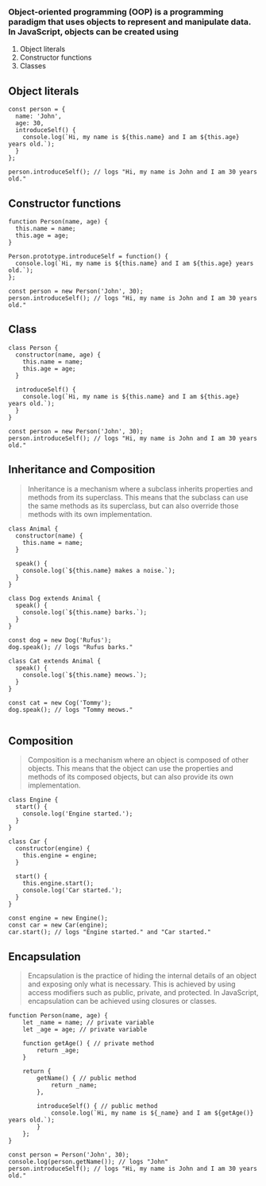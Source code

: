 ### Object-oriented programming (OOP) is a programming paradigm that uses objects to represent and manipulate data. In JavaScript, objects can be created using 
1. Object literals
2. Constructor functions
3. Classes

## Object literals
```
const person = {
  name: 'John',
  age: 30,
  introduceSelf() {
    console.log(`Hi, my name is ${this.name} and I am ${this.age} years old.`);
  }
};

person.introduceSelf(); // logs "Hi, my name is John and I am 30 years old."
```
## Constructor functions
```
function Person(name, age) {
  this.name = name;
  this.age = age;
}

Person.prototype.introduceSelf = function() {
  console.log(`Hi, my name is ${this.name} and I am ${this.age} years old.`);
};

const person = new Person('John', 30);
person.introduceSelf(); // logs "Hi, my name is John and I am 30 years old."
```

## Class
```
class Person {
  constructor(name, age) {
    this.name = name;
    this.age = age;
  }

  introduceSelf() {
    console.log(`Hi, my name is ${this.name} and I am ${this.age} years old.`);
  }
}

const person = new Person('John', 30);
person.introduceSelf(); // logs "Hi, my name is John and I am 30 years old."
```

## Inheritance and Composition

> Inheritance is a mechanism where a subclass inherits properties and methods from its superclass. This means that the subclass can use the same methods as its superclass, but can also override those methods with its own implementation. 

```
class Animal {
  constructor(name) {
    this.name = name;
  }

  speak() {
    console.log(`${this.name} makes a noise.`);
  }
}

class Dog extends Animal {
  speak() {
    console.log(`${this.name} barks.`);
  }
}

const dog = new Dog('Rufus');
dog.speak(); // logs "Rufus barks."

class Cat extends Animal {
  speak() {
    console.log(`${this.name} meows.`);
  }
}

const cat = new Cog('Tommy');
dog.speak(); // logs "Tommy meows."


```

## Composition

> Composition is a mechanism where an object is composed of other objects. This means that the object can use the properties and methods of its composed objects, but can also provide its own implementation.


```
class Engine {
  start() {
    console.log('Engine started.');
  }
}

class Car {
  constructor(engine) {
    this.engine = engine;
  }

  start() {
    this.engine.start();
    console.log('Car started.');
  }
}

const engine = new Engine();
const car = new Car(engine);
car.start(); // logs "Engine started." and "Car started."
```

## Encapsulation
> Encapsulation is the practice of hiding the internal details of an object and exposing only what is necessary. This is achieved by using access modifiers such as public, private, and protected. In JavaScript, encapsulation can be achieved using closures or classes.
>
```
function Person(name, age) {
    let _name = name; // private variable
    let _age = age; // private variable

    function getAge() { // private method
        return _age;
    }

    return {
        getName() { // public method
            return _name;
        },

        introduceSelf() { // public method
            console.log(`Hi, my name is ${_name} and I am ${getAge()} years old.`);
        }
    };
}

const person = Person('John', 30);
console.log(person.getName()); // logs "John"
person.introduceSelf(); // logs "Hi, my name is John and I am 30 years old."
```